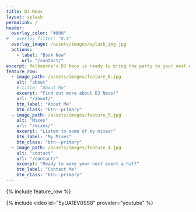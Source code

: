 ```yaml
---
title: DJ Neos
layout: splash
permalink: /
header:
  overlay_color: "#000"
#   overlay_filter: "0.5"
  overlay_image: /assets/images/splash_img.jpg
  actions:
    - label: "Book Now"
      url: "/contact/"
excerpt: Melbourne's DJ Neos is ready to bring the party to your next event!
feature_row:
  - image_path: /assets/images/feature_6.jpg
    alt: "about"
    # title: "About Me"
    excerpt: "Find out more about DJ Neos!"
    url: "/about/"
    btn_label: "About Me"
    btn_class: "btn--primary"
  - image_path: /assets/images/feature_5.jpg
    alt: "Mixes"
    url: "/mixes/"
    excerpt: "Listen to some of my mixes!"
    btn_label: "My Mixes"
    btn_class: "btn--primary"
  - image_path: /assets/images/feature_4.jpg
    alt: "contact"
    url: "/contact/"
    excerpt: "Ready to make your next event a hit?"
    btn_label: "Contact Me"
    btn_class: "btn--primary"
---
```





{% include feature_row %}

{% include video id="5yUA1EV0SS8" provider="youtube" %}
